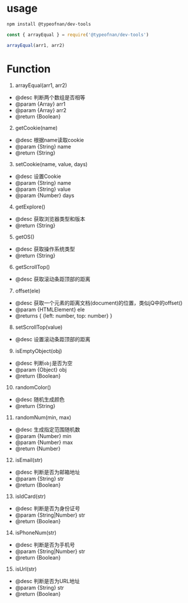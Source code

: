# usage

``` sh
npm install @typeofnan/dev-tools
```

``` js
const { arrayEqual } = require('@typeofnan/dev-tools')

arrayEqual(arr1, arr2)
```

# Function

1. arrayEqual(arr1, arr2)
* @desc 判断两个数组是否相等
* @param {Array} arr1
* @param {Array} arr2
* @return {Boolean}

2. getCookie(name)
* @desc 根据name读取cookie
* @param  {String} name
* @return {String}

3. setCookie(name, value, days)
* @desc  设置Cookie
* @param {String} name
* @param {String} value
* @param {Number} days

4. getExplore()
* @desc 获取浏览器类型和版本
* @return {String}

5. getOS()
* @desc 获取操作系统类型
* @return {String}

6. getScrollTop()
* @desc 获取滚动条距顶部的距离

7. offset(ele)
* @desc  获取一个元素的距离文档(document)的位置，类似jQ中的offset()
* @param {HTMLElement} ele
* @returns { {left: number, top: number} }

8. setScrollTop(value)
* @desc 设置滚动条距顶部的距离

9. isEmptyObject(obj)
* @desc   判断`obj`是否为空
* @param  {Object} obj
* @return {Boolean}

10. randomColor()
* @desc 随机生成颜色
* @return {String}

11. randomNum(min, max)
* @desc 生成指定范围随机数
* @param  {Number} min
* @param  {Number} max
* @return {Number}

12. isEmail(str)
* @desc   判断是否为邮箱地址
* @param  {String}  str
* @return {Boolean}

13. isIdCard(str)
* @desc  判断是否为身份证号
* @param  {String|Number} str 
* @return {Boolean}

14. isPhoneNum(str)
* @desc   判断是否为手机号
* @param  {String|Number} str 
* @return {Boolean}

15. isUrl(str)
* @desc   判断是否为URL地址
* @param  {String} str 
* @return {Boolean}